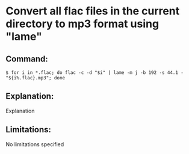 # Convert all flac files in the current directory to mp3 format using "lame"

## Command:
```
$ for i in *.flac; do flac -c -d "$i" | lame -m j -b 192 -s 44.1 - "${i%.flac}.mp3"; done
```

## Explanation:
Explanation

## Limitations:
No limitations specified

